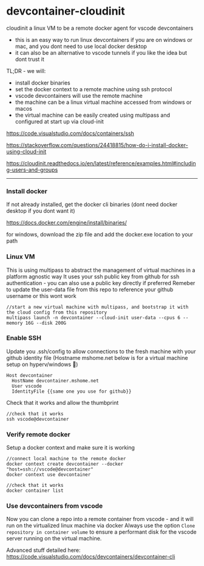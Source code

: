# devcontainer-cloudinit
cloudinit a linux VM to be a remote docker agent for vscode devcontainers
* this is an easy way to run linux devcontainers if you are on windows or mac, and you dont need to use local docker desktop
* it can also be an alternative to vscode tunnels if you like the idea but dont trust it

TL;DR - we will:
* install docker binaries
* set the docker context to a remote machine using ssh protocol
* vscode devcontainers will use the remote machine
* the machine can be a linux virtual machine accessed from windows or macos
* the virtual machine can be easily created using multipass and configured at start up via cloud-init

https://code.visualstudio.com/docs/containers/ssh

https://stackoverflow.com/questions/24418815/how-do-i-install-docker-using-cloud-init

https://cloudinit.readthedocs.io/en/latest/reference/examples.html#including-users-and-groups

----
### Install docker

If not already installed, get the docker cli binaries (dont need docker desktop if you dont want it)

https://docs.docker.com/engine/install/binaries/

for windows, download the zip file and add the docker.exe location to your path

### Linux VM
This is using multipass to abstract the management of virtual machines in a platform agnostic way
It uses your ssh public key from github for ssh authentication - you can also use a public key directly if preferred
Remeber to update the user-data file from this repo to reference your github username or this wont work
```
//start a new virtual machine with multipass, and bootstrap it with the cloud config from this repository
multipass launch -n devcontainer --cloud-init user-data --cpus 6 --memory 16G --disk 200G
```

### Enable SSH
Update you .ssh/config to allow connections to the fresh machine with your github identity file
(Hostname mshome.net below is for a virtual machine setup on hyperv/windows 🤮)
```
Host devcontainer
  HostName devcontainer.mshome.net
  User vscode
  IdentityFile {{same one you use for github}}
```

Check that it works and allow the thumbprint
```
//check that it works
ssh vscode@devcontainer
```

### Verify remote docker 
Setup a docker context and make sure it is working
```
//connect local machine to the remote docker
docker context create devcontainer --docker "host=ssh://vscode@devcontainer"
docker context use devcontainer

//check that it works
docker container list
```

### Use devcontainers from vscode
Now you can clone a repo into a remote container from vscode - and it will run on the virtualized linux machine via docker
Always use the option `Clone repository in container volume` to ensure a performant disk for the vscode server running on the virtual machine.


Advanced stuff detailed here:
https://code.visualstudio.com/docs/devcontainers/devcontainer-cli


